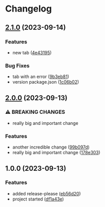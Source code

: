 # Changelog

## [2.1.0](https://github.com/jorgenavben/prueba-release-please/compare/v2.0.0...v2.1.0) (2023-09-14)


### Features

* new tab ([4e43195](https://github.com/jorgenavben/prueba-release-please/commit/4e43195330ffa377e566f0d5ffcd83b0251d95a1))


### Bug Fixes

* tab with an error ([9b3eb81](https://github.com/jorgenavben/prueba-release-please/commit/9b3eb81059b66a37bbe10643e758bc1b6eabb0c4))
* version package.json ([1c06b02](https://github.com/jorgenavben/prueba-release-please/commit/1c06b02aaf618ff6f99f60639b2a180086f7a1ce))

## [2.0.0](https://github.com/jorgenavben/prueba-release-please/compare/v1.0.0...v2.0.0) (2023-09-13)


### ⚠ BREAKING CHANGES

* really big and important change

### Features

* another incredible change ([99b097d](https://github.com/jorgenavben/prueba-release-please/commit/99b097dedaf1ef3acfbbc603695c0078ce853119))
* really big and important change ([178e303](https://github.com/jorgenavben/prueba-release-please/commit/178e303cb31cb7e29b790b0361ae4ef0bb64d1c5))

## 1.0.0 (2023-09-13)


### Features

* added release-please ([eb56d20](https://github.com/jorgenavben/prueba-release-please/commit/eb56d2084cc078cec5a73b2600d3ff3a45d82257))
* project started ([df1a43e](https://github.com/jorgenavben/prueba-release-please/commit/df1a43e14a0f7b74e42ea1118000fbd425fe4f99))
